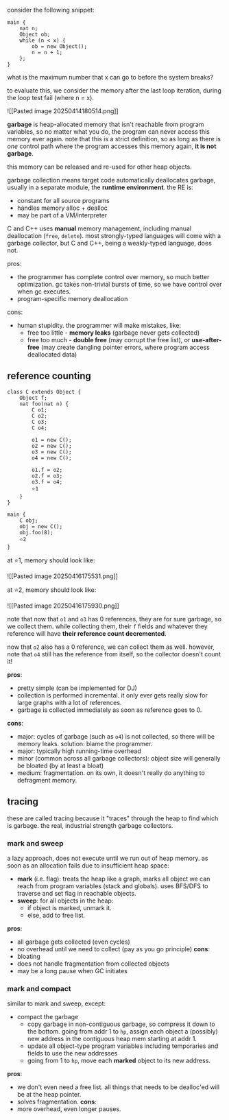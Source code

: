 consider the following snippet:

```
main {
	nat n;
	Object ob;
	while (n < x) {
		ob = new Object();
		n = n + 1;
	};
}
```

what is the maximum number that x can go to before the system breaks?

to evaluate this, we consider the memory after the last loop iteration, during the loop test fail (where n = x).

![[Pasted image 20250414180514.png]]

**garbage** is heap-allocated memory that isn't reachable from program variables, so no matter what you do, the program can never access this memory ever again. note that this is a strict definition, so as long as there is *one* control path where the program accesses this memory again, **it is not garbage**.

this memory can be released and re-used for other heap objects. 

garbage collection means target code automatically deallocates garbage, usually in a separate module, the **runtime environment**. the RE is:
- constant for all source programs
- handles memory alloc + dealloc
- may be part of a VM/interpreter

C and C++ uses **manual** memory management, including manual deallocation (`free`, `delete`). most strongly-typed languages will come with a garbage collector, but C and C++, being a weakly-typed language, does not.

pros: 
- the programmer has complete control over memory, so much better optimization. gc takes non-trivial bursts of time, so we have control over when gc executes.
- program-specific memory deallocation

cons:
- human stupidity. the programmer will make mistakes, like:
	- free too little - **memory leaks** (garbage never gets collected)
	- free too much - **double free** (may corrupt the free list), or **use-after-free** (may create dangling pointer errors, where program access deallocated data)

## reference counting

```
class C extends Object {
	Object f;
	nat foo(nat n) {
		C o1;
		C o2;
		C o3;
		C o4;
		
		o1 = new C();
		o2 = new C();
		o3 = new C();
		o4 = new C();
		
		o1.f = o2;
		o2.f = o3;
		o3.f = o4;
		⭐1
	}
}

main {
	C obj;
	obj = new C();
	obj.foo(8);
	⭐2
}
```

at ⭐1, memory should look like:

![[Pasted image 20250416175531.png]]

at ⭐2, memory should look like:

![[Pasted image 20250416175930.png]]

note that now that `o1` and `o3` has 0 references, they are for sure garbage, so we collect them. while collecting them, their `f` fields and whatever they reference will have **their reference count decremented**.

now that `o2` also has a 0 reference, we can collect them as well. however, note that `o4` still has the reference from itself, so the collector doesn't count it!

**pros**:
- pretty simple (can be implemented for DJ)
- collection is performed incremental. it only ever gets really slow for large graphs with a lot of references.
- garbage is collected immediately as soon as reference goes to 0.

**cons**:
- major: cycles of garbage (such as `o4`) is not collected, so there will be memory leaks. solution: blame the programmer.
- major: typically high running-time overhead
- minor (common across all garbage collectors): object size will generally be bloated (by at least a bloat)
- medium: fragmentation. on its own, it doesn't really do anything to defragment memory.
## tracing
these are called tracing because it "traces" through the heap to find which is garbage. the real, industrial strength garbage collectors.
### mark and sweep
a lazy approach, does not execute until we run out of heap memory. as soon as an allocation fails due to insufficient heap space:
- **mark** (i.e. flag): treats the heap like a graph, marks all object we can reach from program variables (stack and globals). uses BFS/DFS to traverse and set flag in reachable objects.
- **sweep**: for all objects in the heap:
	- if object is marked, unmark it.
	- else, add to free list.

**pros**:
- all garbage gets collected (even cycles)
- no overhead until we need to collect (pay as you go principle)
**cons**:
- bloating
- does not handle fragmentation from collected objects
- may be a long pause when GC initiates
### mark and compact
similar to mark and sweep, except:
- compact the garbage
	- copy garbage in non-contiguous garbage, so compress it down to the bottom. going from addr 1 to `hp`, assign each object a (possibly) new address in the contiguous heap mem starting at addr 1.
	- update all object-type program variables including temporaries and fields to use the new addresses
	- going from 1 to `hp`, move each **marked** object to its new address.

**pros**:
- we don't even need a free list. all things that needs to be dealloc'ed will be at the heap pointer.
- solves fragmentation.
**cons**: 
- more overhead, even longer pauses.